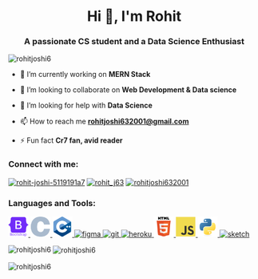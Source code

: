 <h1 align="center">Hi 👋, I'm Rohit</h1>
<h3 align="center">A passionate CS student and a Data Science Enthusiast</h3>

<p align="left"> <img src="https://komarev.com/ghpvc/?username=rohitjoshi6&label=Profile%20views&color=0e75b6&style=flat" alt="rohitjoshi6" /> </p>

- 🔭 I’m currently working on **MERN Stack**

- 👯 I’m looking to collaborate on **Web Development & Data science**

- 🤝 I’m looking for help with **Data Science**

- 📫 How to reach me **rohitjoshi632001@gmail.com**

- ⚡ Fun fact **Cr7 fan, avid reader**

<h3 align="left">Connect with me:</h3>
<p align="left">
<a href="https://linkedin.com/in/rohit-joshi-5119191a7" target="blank"><img align="center"  src="https://cdn.jsdelivr.net/npm/simple-icons@3.0.1/icons/linkedin.svg" alt="rohit-joshi-5119191a7" height="30" width="40" /></a>
<a href="https://www.codechef.com/users/rohit_j63" target="blank"><img align="center" src="https://cdn.jsdelivr.net/npm/simple-icons@3.1.0/icons/codechef.svg" alt="rohit_j63" height="30" width="40" /></a>
<a href="https://www.hackerrank.com/rohitjoshi632001" target="blank"><img align="center" src="https://cdn.jsdelivr.net/npm/simple-icons@3.0.1/icons/hackerrank.svg" alt="rohitjoshi632001" height="30" width="40" /></a>
</p>

<h3 align="left">Languages and Tools:</h3>
<p align="left"> <a href="https://getbootstrap.com" target="_blank"> <img src="https://raw.githubusercontent.com/devicons/devicon/master/icons/bootstrap/bootstrap-plain-wordmark.svg" alt="bootstrap" width="40" height="40"/> </a> <a href="https://www.cprogramming.com/" target="_blank"> <img src="https://raw.githubusercontent.com/devicons/devicon/master/icons/c/c-original.svg" alt="c" width="40" height="40"/> </a> <a href="https://www.w3schools.com/cpp/" target="_blank"> <img src="https://raw.githubusercontent.com/devicons/devicon/master/icons/cplusplus/cplusplus-original.svg" alt="cplusplus" width="40" height="40"/> </a> <a href="https://www.figma.com/" target="_blank"> <img src="https://www.vectorlogo.zone/logos/figma/figma-icon.svg" alt="figma" width="40" height="40"/> </a> <a href="https://git-scm.com/" target="_blank"> <img src="https://www.vectorlogo.zone/logos/git-scm/git-scm-icon.svg" alt="git" width="40" height="40"/> </a> <a href="https://heroku.com" target="_blank"> <img src="https://www.vectorlogo.zone/logos/heroku/heroku-icon.svg" alt="heroku" width="40" height="40"/> </a> <a href="https://www.w3.org/html/" target="_blank"> <img src="https://raw.githubusercontent.com/devicons/devicon/master/icons/html5/html5-original-wordmark.svg" alt="html5" width="40" height="40"/> </a> <a href="https://developer.mozilla.org/en-US/docs/Web/JavaScript" target="_blank"> <img src="https://raw.githubusercontent.com/devicons/devicon/master/icons/javascript/javascript-original.svg" alt="javascript" width="40" height="40"/> </a> <a href="https://www.python.org" target="_blank"> <img src="https://raw.githubusercontent.com/devicons/devicon/master/icons/python/python-original.svg" alt="python" width="40" height="40"/> </a> <a href="https://www.sketch.com/" target="_blank"> <img src="https://www.vectorlogo.zone/logos/sketchapp/sketchapp-icon.svg" alt="sketch" width="40" height="40"/> </a> </p>

<p><img align="left" src="https://github-readme-stats.vercel.app/api/top-langs?username=rohitjoshi6&show_icons=true&locale=en&layout=compact" alt="rohitjoshi6" /></p>

<p>&nbsp;<img align="center" src="https://github-readme-stats.vercel.app/api?username=rohitjoshi6&show_icons=true&locale=en" alt="rohitjoshi6" /></p>

<p><img align="center" src="https://github-readme-streak-stats.herokuapp.com/?user=rohitjoshi6&" alt="rohitjoshi6" /></p>

